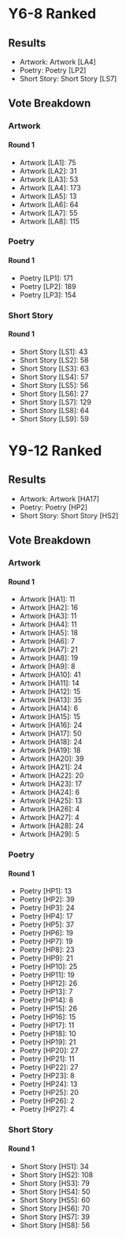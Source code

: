 # Y6-8 Ranked

## Results

- Artwork: Artwork [LA4]
- Poetry: Poetry [LP2]
- Short Story: Short Story [LS7]

## Vote Breakdown

### Artwork

#### Round 1

- Artwork [LA1]: 75
- Artwork [LA2]: 31
- Artwork [LA3]: 53
- Artwork [LA4]: 173
- Artwork [LA5]: 13
- Artwork [LA6]: 64
- Artwork [LA7]: 55
- Artwork [LA8]: 115

### Poetry

#### Round 1

- Poetry [LP1]: 171
- Poetry [LP2]: 189
- Poetry [LP3]: 154

### Short Story

#### Round 1

- Short Story [LS1]: 43
- Short Story [LS2]: 58
- Short Story [LS3]: 63
- Short Story [LS4]: 57
- Short Story [LS5]: 56
- Short Story [LS6]: 27
- Short Story [LS7]: 129
- Short Story [LS8]: 64
- Short Story [LS9]: 59


# Y9-12 Ranked

## Results

- Artwork: Artwork [HA17]
- Poetry: Poetry [HP2]
- Short Story: Short Story [HS2]

## Vote Breakdown

### Artwork

#### Round 1

- Artwork [HA1]: 11
- Artwork [HA2]: 16
- Artwork [HA3]: 11
- Artwork [HA4]: 11
- Artwork [HA5]: 18
- Artwork [HA6]: 7
- Artwork [HA7]: 21
- Artwork [HA8]: 19
- Artwork [HA9]: 8
- Artwork [HA10]: 41
- Artwork [HA11]: 14
- Artwork [HA12]: 15
- Artwork [HA13]: 35
- Artwork [HA14]: 6
- Artwork [HA15]: 15
- Artwork [HA16]: 24
- Artwork [HA17]: 50
- Artwork [HA18]: 24
- Artwork [HA19]: 18
- Artwork [HA20]: 39
- Artwork [HA21]: 24
- Artwork [HA22]: 20
- Artwork [HA23]: 17
- Artwork [HA24]: 6
- Artwork [HA25]: 13
- Artwork [HA26]: 4
- Artwork [HA27]: 4
- Artwork [HA28]: 24
- Artwork [HA29]: 5

### Poetry

#### Round 1

- Poetry [HP1]: 13
- Poetry [HP2]: 39
- Poetry [HP3]: 24
- Poetry [HP4]: 17
- Poetry [HP5]: 37
- Poetry [HP6]: 19
- Poetry [HP7]: 19
- Poetry [HP8]: 23
- Poetry [HP9]: 21
- Poetry [HP10]: 25
- Poetry [HP11]: 19
- Poetry [HP12]: 26
- Poetry [HP13]: 7
- Poetry [HP14]: 8
- Poetry [HP15]: 26
- Poetry [HP16]: 15
- Poetry [HP17]: 11
- Poetry [HP18]: 10
- Poetry [HP19]: 21
- Poetry [HP20]: 27
- Poetry [HP21]: 11
- Poetry [HP22]: 27
- Poetry [HP23]: 8
- Poetry [HP24]: 13
- Poetry [HP25]: 20
- Poetry [HP26]: 2
- Poetry [HP27]: 4

### Short Story

#### Round 1

- Short Story [HS1]: 34
- Short Story [HS2]: 108
- Short Story [HS3]: 79
- Short Story [HS4]: 50
- Short Story [HS5]: 60
- Short Story [HS6]: 70
- Short Story [HS7]: 39
- Short Story [HS8]: 56


